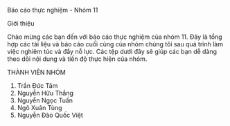 Báo cáo thực nghiệm - Nhóm 11

Giới thiệu

Chào mừng các bạn đến với báo cáo thực nghiệm của nhóm 11. Đây là tổng hợp các tài liệu và báo cáo cuối cùng của nhóm chúng tôi sau quá trình làm việc nghiêm túc và đầy nỗ lực. Các tệp dưới đây sẽ giúp các bạn dễ dàng theo dõi nội dung và tiến độ thực hiện của nhóm.

THÀNH VIÊN NHÓM
1. Trần Đức Tâm
2. Nguyễn Hữu Thắng
3. Nguyễn Ngọc Tuấn
4. Ngô Xuân Tùng
5. Nguyễn Đào Quốc Việt
